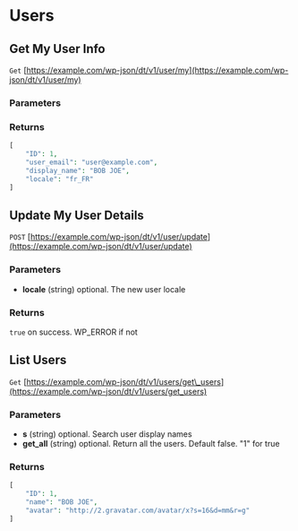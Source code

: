 # Users

## Get My User Info

`Get` [https://example.com/wp-json/dt/v1/user/my](https://example.com/wp-json/dt/v1/user/my)

### Parameters

### Returns

```php
[ 
    "ID": 1,
    "user_email": "user@example.com",
    "display_name": "BOB JOE",
    "locale": "fr_FR"
]
```

## Update My User Details

`POST` [https://example.com/wp-json/dt/v1/user/update](https://example.com/wp-json/dt/v1/user/update)

### Parameters

* **locale** \(string\) optional. The new user locale

### Returns

`true` on success. WP\_ERROR if not

## List Users

`Get` [https://example.com/wp-json/dt/v1/users/get\_users](https://example.com/wp-json/dt/v1/users/get_users)

### Parameters

* **s** \(string\) optional. Search user display names
* **get\_all** \(string\) optional. Return all the users. Default false.  "1" for true

### Returns

```php
[ 
    "ID": 1,
    "name": "BOB JOE",
    "avatar": "http://2.gravatar.com/avatar/x?s=16&d=mm&r=g"
]
```

